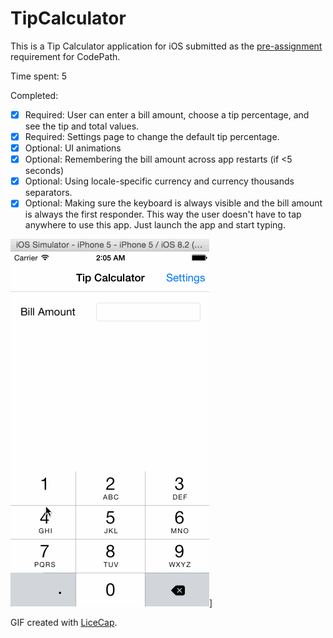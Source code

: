 # TipCalculator

This is a Tip Calculator application for iOS submitted as the [pre-assignment](https://gist.github.com/timothy1ee/7747214) requirement for CodePath.

Time spent: 5

Completed:

- [x] Required: User can enter a bill amount, choose a tip percentage, and see the tip and total values.
- [x] Required: Settings page to change the default tip percentage.
- [x] Optional: UI animations
- [x] Optional: Remembering the bill amount across app restarts (if <5 seconds)
- [x] Optional: Using locale-specific currency and currency thousands separators.
- [x] Optional: Making sure the keyboard is always visible and the bill amount is always the first responder. This way the user doesn't have to tap anywhere to use this app. Just launch the app and start typing.

![Video Walkthrough](demo.gif)]

GIF created with [LiceCap](http://www.cockos.com/licecap/).